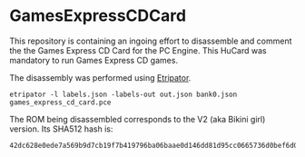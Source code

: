 # GamesExpressCDCard
This repository is containing an ingoing effort to disassemble and comment the the Games Express CD Card for the PC Engine.
This HuCard was mandatory to run Games Express CD games.

The disassembly was performed using [Etripator](https://github.com/BlockoS/etripator).

```
etripator -l labels.json -labels-out out.json bank0.json games_express_cd_card.pce
```

The ROM being disassembled corresponds to the V2 (aka Bikini girl) version. Its SHA512 hash is:
```
42dc628e0ede7a569b9d7cb19f7b419796ba06baae0d146dd81d95cc0665736d0bef6d0548495f9094d8c1e40b901077c9fbfe0a1b2e00035983b584b2a3b272
```